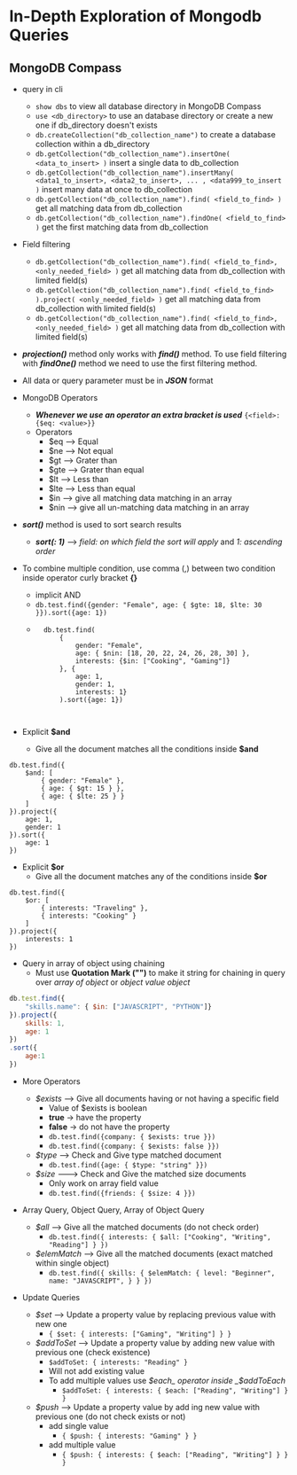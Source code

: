 # In-Depth Exploration of Mongodb Queries

## MongoDB Compass
- query in cli
    - ```show dbs``` to view all database directory in MongoDB Compass
    - ```use <db_directory>``` to use an database directory or create a new one if db_directory doesn't exists
    - ```db.createCollection("db_collection_name")``` to create a database collection within a db_directory
    - ```db.getCollection("db_collection_name").insertOne( <data_to_insert> )``` insert a single data to db_collection
    - ```db.getCollection("db_collection_name").insertMany( <data1_to_insert>, <data2_to_insert>, ... , <data999_to_insert )``` insert many data at once to db_collection
    - ```db.getCollection("db_collection_name").find( <field_to_find> )``` get all matching data from db_collection
    - ```db.getCollection("db_collection_name").findOne( <field_to_find> )``` get the first matching data from db_collection

- Field filtering
    - ```db.getCollection("db_collection_name").find( <field_to_find>, <only_needed_field> )``` get all matching data from db_collection with limited field(s)
    - ```db.getCollection("db_collection_name").find( <field_to_find> ).project( <only_needed_field> )``` get all matching data from db_collection with limited field(s)
    - ```db.getCollection("db_collection_name").find( <field_to_find>, <only_needed_field> )``` get all matching data from db_collection with limited field(s)

- **_projection()_** method only works with **_find()_** method. To use field filtering with **_findOne()_** method we need to use the first filtering method.

- All data or query parameter must be in **_JSON_** format

- MongoDB Operators
    - **_Whenever we use an operator an extra bracket is used_** ```{<field>: {$eq: <value>}}```
    - Operators
        - $eq --> Equal
        - $ne --> Not equal
        - $gt --> Grater than
        - $gte --> Grater than equal
        - $lt --> Less than
        - $lte --> Less than equal
        - $in --> give all matching data matching in an array
        - $nin --> give all un-matching data matching in an array

- **_sort()_** method is used to sort search results
    - **_sort(<field>: 1)_** --> _field: on which field the sort will apply_ and _1: ascending order_

- To combine multiple condition, use comma (,) between two condition inside operator curly bracket **{}**
    - implicit AND
    - ```db.test.find({gender: "Female", age: { $gte: 18, $lte: 30 }}).sort({age: 1})```
    - ```tsx
        db.test.find(
            {
                gender: "Female",
                age: { $nin: [18, 20, 22, 24, 26, 28, 30] },
                interests: {$in: ["Cooking", "Gaming"]}
            }, {
                age: 1,
                gender: 1,
                interests: 1}
            ).sort({age: 1})
    ```


- Explicit **$and**
    - Give all the document matches all the conditions inside **$and** 
```tsx
db.test.find({
    $and: [
        { gender: "Female" },
        { age: { $gt: 15 } },
        { age: { $lte: 25 } }
    ]
}).project({
    age: 1,
    gender: 1
}).sort({
    age: 1
})
```


- Explicit **$or**
    - Give all the document matches any of the conditions inside **$or** 
```tsx
db.test.find({
    $or: [
        { interests: "Traveling" },
        { interests: "Cooking" }
    ]
}).project({
    interests: 1
})
```


- Query in array of object using chaining
    - Must use **Quotation Mark ("")** to make it string for chaining in query over _array of object_ or _object value object_
```jsx
db.test.find({
    "skills.name": { $in: ["JAVASCRIPT", "PYTHON"]}
}).project({
    skills: 1,
    age: 1
})
.sort({
    age:1
})
```


- More Operators
    - _$exists_ --> Give all documents having or not having a specific field
        - Value of $exists is boolean
        - **true** -> have the property
        - **false** -> do not have the property
        - ```db.test.find({company: { $exists: true }})```
        - ```db.test.find({company: { $exists: false }})```
    - _$type_ --> Check and Give type matched document
        - ```db.test.find({age: { $type: "string" }})```
    - _$size_ ---> Check and Give the matched size documents
        - Only work on array field value
        - ```db.test.find({friends: { $size: 4 }})```


- Array Query, Object Query, Array of Object Query
    - _$all_ --> Give all the matched documents (do not check order)
        - ```db.test.find({ interests: { $all: ["Cooking", "Writing", "Reading"] } })```
    - _$elemMatch_ --> Give all the matched documents (exact matched within single object)
        - ```db.test.find({ skills: { $elemMatch: { level: "Beginner", name: "JAVASCRIPT", } } })```


- Update Queries
    - _$set_ --> Update a property value by replacing previous value with new one
        - ```{ $set: { interests: ["Gaming", "Writing"] } }```
    - _$addToSet_ --> Update a property value by adding new value with previous one (check existence)
        - ```$addToSet: { interests: "Reading" }```
        - Will not add existing value
        - To add multiple values use _$each_ operator inside _$addToEach_
            - ```$addToSet: { interests: { $each: ["Reading", "Writing"] } }```
    - _$push_ --> Update a property value by add ing new value with previous one (do not check exists or not)
        - add single value
            - ```{ $push: { interests: "Gaming" } }```
        - add multiple value
            - ```{ $push: { interests: { $each: ["Reading", "Writing"] } } }```
